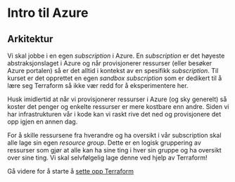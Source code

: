 # Intro til Azure

## Arkitektur

Vi skal jobbe i en egen *subscription* i Azure. En *subscription* er det høyeste abstraksjonslaget i Azure og når provisjonerer ressurser (eller besøker Azure portalen) så er det alltid i kontekst av en spesifikk *subscription*. Til kurset er det opprettet en egen *sandbox subscription* som er dedikert til å lære seg Terraform så ikke vær redd for å eksperimentere her. 

Husk imidlertid at når vi provisjonerer ressurser i Azure (og sky generelt) så koster det penger og enkelte ressurser er mere kostbare enn andre. Siden vi har infrastrukturen vår i kode kan vi raskt rive det ned og provisjonere det opp igjen en annen dag. 

For å skille ressursene fra hverandre og ha oversikt i vår subscription skal alle lage sin egen *resource group*. Dette er en logisk gruppering av ressurser som gjør at alle kan ha sine ting i hver sin gruppe og ha oversikt over sine ting. Vi skal selvfølgelig lage denne ved hjelp av Terraform!

Gå videre for å starte å [sette opp Terraform](/terraform_del1.md)